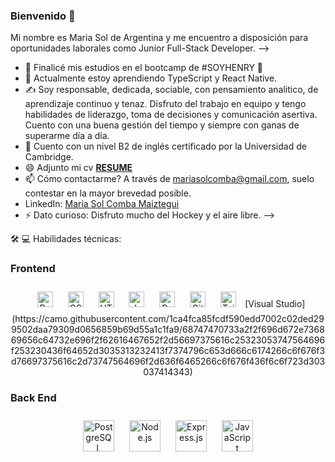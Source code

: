 ### Bienvenido 👋

Mi nombre es Maria Sol de Argentina y me encuentro a disposición para oportunidades laborales como Junior Full-Stack Developer. -->

- 🔭 Finalicé mis estudios en el bootcamp de #SOYHENRY 💛
- 🌱 Actualmente estoy aprendiendo TypeScript y React Native.
- ✍️ Soy responsable, dedicada, sociable, con pensamiento analitico, de aprendizaje continuo y tenaz. Disfruto del trabajo en equipo y tengo habilidades de liderazgo, toma de decisiones y comunicación asertiva. Cuento con una buena gestión del tiempo y siempre con ganas de superarme día a día.
- 💬 Cuento con un nivel B2 de inglés certificado por la Universidad de Cambridge.
- 😄 Adjunto mi cv **[RESUME](https://docs.google.com/document/d/1XB1j4kzNSfUZ_b7dxSzT6Wkj6pUhfu4aLAGV6RESJ60/edit?usp=sharing)**
- 📫 Cómo contactarme? A través de mariasolcomba@gmail.com, suelo contestar en la mayor brevedad posible.
- LinkedIn: [Maria Sol Comba Maiztegui](https://www.linkedin.com/in/maria-sol-comba-maiztegui-a55760261/)
- ⚡ Dato curioso: Disfruto mucho del Hockey y el aire libre.
-->

🛠 💻  Habilidades técnicas:
### Frontend  
<div align="center">  
<a href="https://reactjs.org/" target="_blank"><img style="margin: 10px" src="https://profilinator.rishav.dev/skills-assets/react-original-wordmark.svg" alt="React" height="25" /></a>  
<a href="https://www.w3schools.com/css/" target="_blank"><img style="margin: 10px" src="https://profilinator.rishav.dev/skills-assets/css3-original-wordmark.svg" alt="CSS3" height="25" /></a>  
<a href="https://en.wikipedia.org/wiki/HTML5" target="_blank"><img style="margin: 10px" src="https://profilinator.rishav.dev/skills-assets/html5-original-wordmark.svg" alt="HTML5" height="25" /></a>  
<a href="https://www.javascript.com/" target="_blank"><img style="margin: 10px" src="https://profilinator.rishav.dev/skills-assets/javascript-original.svg" alt="JavaScript" height="25" /></a>  
<a href="https://redux.js.org/" target="_blank"><img style="margin: 10px" src="https://profilinator.rishav.dev/skills-assets/redux-original.svg" alt="Redux" height="25" /></a>  
<a href="https://github.com/" target="_blank"><img style="margin: 10px" src="https://profilinator.rishav.dev/skills-assets/git-scm-icon.svg" alt="Git" height="25" /></a>  
<a href="https://www.tailwindcss.com/" target="_blank"><img style="margin: 10px" src="https://profilinator.rishav.dev/skills-assets/tailwindcss.svg" alt="Tailwind CSS" height="25" /></a>  
  [Visual Studio](https://camo.githubusercontent.com/1ca4fca85fcdf590edd7002c02ded299502daa79309d0656859b69d55a1c1fa9/68747470733a2f2f696d672e736869656c64732e696f2f62616467652f2d56697375616c25323053747564696f253230436f64652d3035313232413f7374796c653d666c6174266c6f676f3d76697375616c2d73747564696f2d636f6465266c6f676f436f6c6f723d303037414343)
</div>

</td><td valign="top" width="33%">



### Back End  
<div align="center">  
<a href="https://www.postgresql.org/" target="_blank"><img style="margin: 10px" src="https://profilinator.rishav.dev/skills-assets/postgresql-original-wordmark.svg" alt="PostgreSQL" height="50" /></a>  
<a href="https://nodejs.org/" target="_blank"><img style="margin: 10px" src="https://profilinator.rishav.dev/skills-assets/nodejs-original-wordmark.svg" alt="Node.js" height="50" /></a>  
<a href="https://expressjs.com/" target="_blank"><img style="margin: 10px" src="https://profilinator.rishav.dev/skills-assets/express-original-wordmark.svg" alt="Express.js" height="50" /></a>  
<a href="https://www.javascript.com/" target="_blank"><img style="margin: 10px" src="https://profilinator.rishav.dev/skills-assets/javascript-original.svg" alt="JavaScript" height="50" /></a>  
</div>



</td></tr></table>  

<br/>  
